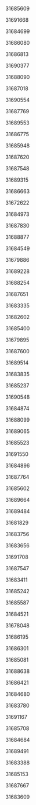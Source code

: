 31685609

31691668

31684699

31686080

31686813

31690377

31688090

31687018

31690554

31687769

31689553

31686775

31685948

31687620

31687548

31689315

31686663

31672622

31684973

31687830

31688877

31684549

31679886

31689228

31688254

31687651

31683335

31682602

31685400

31679895

31687600

31689514

31683835

31685237

31690548

31684874

31688099

31689065

31685523

31691550

31684896

31687764

31685602

31689664

31689484

31681829

31683756

31683656

31691708

31687547

31683411

31685242

31685587

31684521

31678048

31686195

31686301

31685081

31688638

31686421

31684680

31683780

31691167

31685708

31684684

31689491

31683388

31685153

31687667

31683609

